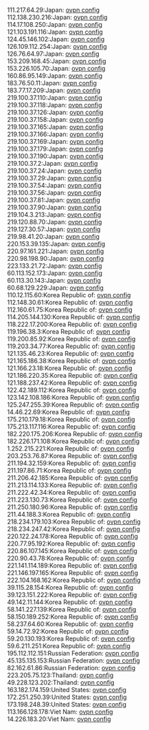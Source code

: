 111.217.64.29:Japan: [ovpn config](vpn/111_217_64_29.ovpn)  
112.138.230.216:Japan: [ovpn config](vpn/112_138_230_216.ovpn)  
114.17.108.250:Japan: [ovpn config](vpn/114_17_108_250.ovpn)  
121.103.191.116:Japan: [ovpn config](vpn/121_103_191_116.ovpn)  
124.45.146.102:Japan: [ovpn config](vpn/124_45_146_102.ovpn)  
126.109.112.254:Japan: [ovpn config](vpn/126_109_112_254.ovpn)  
126.76.64.97:Japan: [ovpn config](vpn/126_76_64_97.ovpn)  
153.209.168.45:Japan: [ovpn config](vpn/153_209_168_45.ovpn)  
153.226.105.70:Japan: [ovpn config](vpn/153_226_105_70.ovpn)  
160.86.95.149:Japan: [ovpn config](vpn/160_86_95_149.ovpn)  
183.76.50.11:Japan: [ovpn config](vpn/183_76_50_11.ovpn)  
183.77.17.209:Japan: [ovpn config](vpn/183_77_17_209.ovpn)  
219.100.37.110:Japan: [ovpn config](vpn/219_100_37_110.ovpn)  
219.100.37.118:Japan: [ovpn config](vpn/219_100_37_118.ovpn)  
219.100.37.126:Japan: [ovpn config](vpn/219_100_37_126.ovpn)  
219.100.37.158:Japan: [ovpn config](vpn/219_100_37_158.ovpn)  
219.100.37.165:Japan: [ovpn config](vpn/219_100_37_165.ovpn)  
219.100.37.166:Japan: [ovpn config](vpn/219_100_37_166.ovpn)  
219.100.37.169:Japan: [ovpn config](vpn/219_100_37_169.ovpn)  
219.100.37.179:Japan: [ovpn config](vpn/219_100_37_179.ovpn)  
219.100.37.190:Japan: [ovpn config](vpn/219_100_37_190.ovpn)  
219.100.37.2:Japan: [ovpn config](vpn/219_100_37_2.ovpn)  
219.100.37.24:Japan: [ovpn config](vpn/219_100_37_24.ovpn)  
219.100.37.29:Japan: [ovpn config](vpn/219_100_37_29.ovpn)  
219.100.37.54:Japan: [ovpn config](vpn/219_100_37_54.ovpn)  
219.100.37.56:Japan: [ovpn config](vpn/219_100_37_56.ovpn)  
219.100.37.81:Japan: [ovpn config](vpn/219_100_37_81.ovpn)  
219.100.37.90:Japan: [ovpn config](vpn/219_100_37_90.ovpn)  
219.104.3.213:Japan: [ovpn config](vpn/219_104_3_213.ovpn)  
219.120.88.70:Japan: [ovpn config](vpn/219_120_88_70.ovpn)  
219.127.30.57:Japan: [ovpn config](vpn/219_127_30_57.ovpn)  
219.98.41.20:Japan: [ovpn config](vpn/219_98_41_20.ovpn)  
220.153.39.135:Japan: [ovpn config](vpn/220_153_39_135.ovpn)  
220.97.161.221:Japan: [ovpn config](vpn/220_97_161_221.ovpn)  
220.98.198.90:Japan: [ovpn config](vpn/220_98_198_90.ovpn)  
223.133.21.72:Japan: [ovpn config](vpn/223_133_21_72.ovpn)  
60.113.152.173:Japan: [ovpn config](vpn/60_113_152_173.ovpn)  
60.113.30.143:Japan: [ovpn config](vpn/60_113_30_143.ovpn)  
60.68.129.229:Japan: [ovpn config](vpn/60_68_129_229.ovpn)  
110.12.115.60:Korea Republic of: [ovpn config](vpn/110_12_115_60.ovpn)  
112.148.30.61:Korea Republic of: [ovpn config](vpn/112_148_30_61.ovpn)  
112.160.61.75:Korea Republic of: [ovpn config](vpn/112_160_61_75.ovpn)  
114.205.144.130:Korea Republic of: [ovpn config](vpn/114_205_144_130.ovpn)  
118.222.17.200:Korea Republic of: [ovpn config](vpn/118_222_17_200.ovpn)  
119.196.38.3:Korea Republic of: [ovpn config](vpn/119_196_38_3.ovpn)  
119.200.85.92:Korea Republic of: [ovpn config](vpn/119_200_85_92.ovpn)  
119.203.34.77:Korea Republic of: [ovpn config](vpn/119_203_34_77.ovpn)  
121.135.46.23:Korea Republic of: [ovpn config](vpn/121_135_46_23.ovpn)  
121.165.186.38:Korea Republic of: [ovpn config](vpn/121_165_186_38.ovpn)  
121.166.23.18:Korea Republic of: [ovpn config](vpn/121_166_23_18.ovpn)  
121.186.220.35:Korea Republic of: [ovpn config](vpn/121_186_220_35.ovpn)  
121.188.237.42:Korea Republic of: [ovpn config](vpn/121_188_237_42.ovpn)  
122.42.189.112:Korea Republic of: [ovpn config](vpn/122_42_189_112.ovpn)  
123.142.108.186:Korea Republic of: [ovpn config](vpn/123_142_108_186.ovpn)  
125.247.255.39:Korea Republic of: [ovpn config](vpn/125_247_255_39.ovpn)  
14.46.22.69:Korea Republic of: [ovpn config](vpn/14_46_22_69.ovpn)  
175.210.179.18:Korea Republic of: [ovpn config](vpn/175_210_179_18.ovpn)  
175.213.117.116:Korea Republic of: [ovpn config](vpn/175_213_117_116.ovpn)  
182.220.175.206:Korea Republic of: [ovpn config](vpn/182_220_175_206.ovpn)  
182.226.171.108:Korea Republic of: [ovpn config](vpn/182_226_171_108.ovpn)  
1.252.215.221:Korea Republic of: [ovpn config](vpn/1_252_215_221.ovpn)  
203.253.76.87:Korea Republic of: [ovpn config](vpn/203_253_76_87.ovpn)  
211.194.32.159:Korea Republic of: [ovpn config](vpn/211_194_32_159.ovpn)  
211.197.86.71:Korea Republic of: [ovpn config](vpn/211_197_86_71.ovpn)  
211.206.42.185:Korea Republic of: [ovpn config](vpn/211_206_42_185.ovpn)  
211.213.114.133:Korea Republic of: [ovpn config](vpn/211_213_114_133.ovpn)  
211.222.42.34:Korea Republic of: [ovpn config](vpn/211_222_42_34.ovpn)  
211.223.130.73:Korea Republic of: [ovpn config](vpn/211_223_130_73.ovpn)  
211.250.180.96:Korea Republic of: [ovpn config](vpn/211_250_180_96.ovpn)  
211.44.188.3:Korea Republic of: [ovpn config](vpn/211_44_188_3.ovpn)  
218.234.179.103:Korea Republic of: [ovpn config](vpn/218_234_179_103.ovpn)  
218.234.247.42:Korea Republic of: [ovpn config](vpn/218_234_247_42.ovpn)  
220.122.24.178:Korea Republic of: [ovpn config](vpn/220_122_24_178.ovpn)  
220.77.95.192:Korea Republic of: [ovpn config](vpn/220_77_95_192.ovpn)  
220.86.107.145:Korea Republic of: [ovpn config](vpn/220_86_107_145.ovpn)  
220.90.43.78:Korea Republic of: [ovpn config](vpn/220_90_43_78.ovpn)  
221.141.114.189:Korea Republic of: [ovpn config](vpn/221_141_114_189.ovpn)  
221.146.197.165:Korea Republic of: [ovpn config](vpn/221_146_197_165.ovpn)  
222.104.168.162:Korea Republic of: [ovpn config](vpn/222_104_168_162.ovpn)  
39.115.28.154:Korea Republic of: [ovpn config](vpn/39_115_28_154.ovpn)  
39.123.151.222:Korea Republic of: [ovpn config](vpn/39_123_151_222.ovpn)  
49.142.11.144:Korea Republic of: [ovpn config](vpn/49_142_11_144.ovpn)  
58.141.227.139:Korea Republic of: [ovpn config](vpn/58_141_227_139.ovpn)  
58.150.189.252:Korea Republic of: [ovpn config](vpn/58_150_189_252.ovpn)  
58.237.64.60:Korea Republic of: [ovpn config](vpn/58_237_64_60.ovpn)  
59.14.72.92:Korea Republic of: [ovpn config](vpn/59_14_72_92.ovpn)  
59.20.130.193:Korea Republic of: [ovpn config](vpn/59_20_130_193.ovpn)  
59.6.211.251:Korea Republic of: [ovpn config](vpn/59_6_211_251.ovpn)  
195.112.112.151:Russian Federation: [ovpn config](vpn/195_112_112_151.ovpn)  
45.135.135.153:Russian Federation: [ovpn config](vpn/45_135_135_153.ovpn)  
82.162.61.86:Russian Federation: [ovpn config](vpn/82_162_61_86.ovpn)  
223.205.75.123:Thailand: [ovpn config](vpn/223_205_75_123.ovpn)  
49.228.123.202:Thailand: [ovpn config](vpn/49_228_123_202.ovpn)  
163.182.174.159:United States: [ovpn config](vpn/163_182_174_159.ovpn)  
172.251.250.39:United States: [ovpn config](vpn/172_251_250_39.ovpn)  
173.198.248.39:United States: [ovpn config](vpn/173_198_248_39.ovpn)  
113.166.128.178:Viet Nam: [ovpn config](vpn/113_166_128_178.ovpn)  
14.226.183.20:Viet Nam: [ovpn config](vpn/14_226_183_20.ovpn)  
